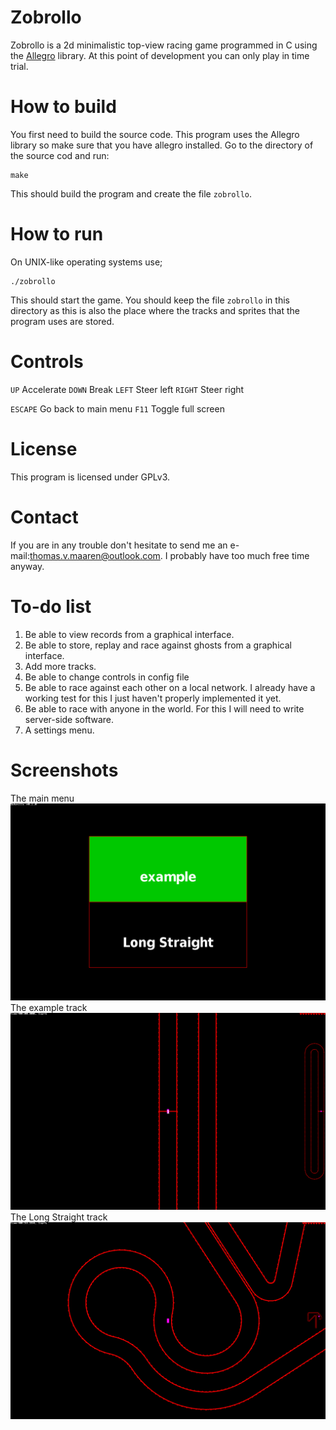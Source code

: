 # Zobrollo
Zobrollo is a 2d minimalistic top-view racing game programmed in C using the <a href="https://liballeg.org">Allegro</a> library. At this point of development you can only play in time trial.

# How to build
You first need to build the source code. This program uses the Allegro library so make sure that you have allegro installed.
Go to the directory of the source cod and run:
```shell
make
```
This should build the program and create the file `zobrollo`.
# How to run
On UNIX-like operating systems use;
```shell
./zobrollo
```
This should start the game. You should keep the file `zobrollo` in this directory as this is also the place where the tracks and sprites that the program uses are stored.

# Controls
`UP`		Accelerate
`DOWN`		Break
`LEFT`		Steer left
`RIGHT`		Steer right

`ESCAPE`	Go back to main menu
`F11`		Toggle full screen

# License
This program is licensed under GPLv3.

# Contact
If you are in any trouble don't hesitate to send me an e-mail:<a href="mailto:thomas.v.maaren@outlook.com">thomas.v.maaren@outlook.com</a>. I probably have too much free time anyway.

# To-do list
<ol>
	<li>Be able to view records from a graphical interface.</li>
	<li>Be able to store, replay and race against ghosts from a graphical interface.</li>
	<li>Add more tracks.</li>
	<li>Be able to change controls in config file</li>
	<li>Be able to race against each other on a local network. I already have a working test for this I just haven't properly implemented it yet.</li>
	<li>Be able to race with anyone in the world. For this I will need to write server-side software.</li>
	<li>A settings menu.</li>
</ol>

# Screenshots

The main menu
![](screenshots/menu.png)
The example track
![](screenshots/example.png)
The Long Straight track
![](screenshots/Long%20Straight.png)
